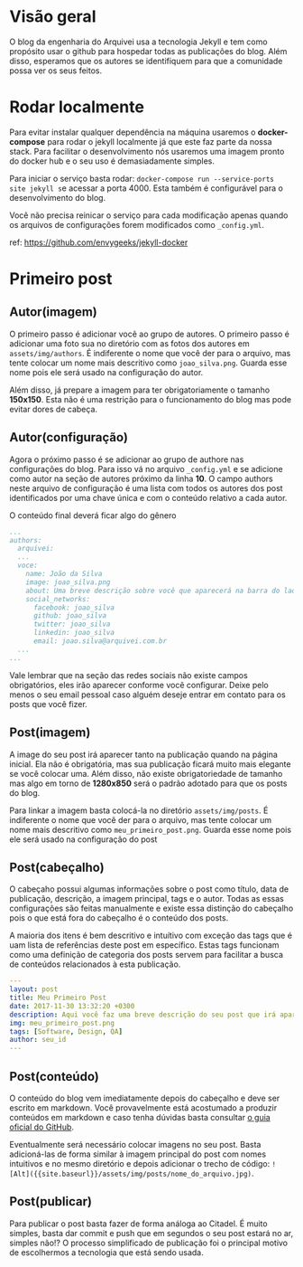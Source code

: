 # Visão geral

O blog da engenharia do Arquivei usa a tecnologia Jekyll e tem como propósito usar o github para hospedar todas as publicações do blog. Além disso, esperamos que os autores se identifiquem para que a comunidade possa ver os seus feitos.

# Rodar localmente

Para evitar instalar qualquer dependência na máquina usaremos o **docker-compose** para rodar o jekyll localmente já que este faz parte da nossa stack. Para facilitar o desenvolvimento nós usaremos uma imagem pronto do docker hub e o seu uso é demasiadamente simples.

Para iniciar o serviço basta rodar: `docker-compose run --service-ports site jekyll s`e acessar a porta 4000. Esta também é configurável para o desenvolvimento do blog.

Você não precisa reinicar o serviço para cada modificação apenas quando os arquivos de configurações forem modificados como `_config.yml`.

ref: https://github.com/envygeeks/jekyll-docker

# Primeiro post

## Autor(imagem)

O primeiro passo é adicionar vocẽ ao grupo de autores. O primeiro passo é adicionar uma foto sua no diretório com as fotos dos autores em `assets/img/authors`. É indiferente o nome que você der para o arquivo, mas tente colocar um nome mais descritivo como `joao_silva.png`. Guarda esse nome pois ele será usado na configuração do autor.

Além disso, já prepare a imagem para ter obrigatoriamente o tamanho **150x150**. Esta não é uma restrição para o funcionamento do blog mas pode evitar dores de cabeça.

## Autor(configuração)

Agora o próximo passo é se adicionar ao grupo de authore nas configurações do blog. Para isso vá no arquivo `_config.yml` e se adicione como autor na seção de autores próximo da linha **10**. O campo authors neste arquivo de configuração é uma lista com todos os autores dos post identificados por uma chave única e com o conteúdo relativo a cada autor.

O conteúdo final deverá ficar algo do gênero

```yml
...
authors:
  arquivei:
  ...
  voce:
    name: João da Silva
    image: joao_silva.png
    about: Uma breve descrição sobre você que aparecerá na barra do lado esqueda. Seja sucinto, 200 caracteres é mais que o suficiente.
    social_networks:
      facebook: joao_silva
      github: joao_silva
      twitter: joao_silva
      linkedin: joao_silva
      email: joao.silva@arquivei.com.br
  ...
...  
```

Vale lembrar que na seção das redes sociais não existe campos obrigatórios, eles irão aparecer conforme você configurar. Deixe pelo menos o seu email pessoal caso alguém deseje entrar em contato para os posts que você fizer.

## Post(imagem)

A image do seu post irá aparecer tanto na publicação quando na página inicial. Ela não é obrigatória, mas sua publicação ficará muito mais elegante se você colocar uma. Além disso, não existe obrigatoriedade de tamanho mas algo em torno de **1280x850** será o padrão adotado para que os posts do blog.

Para linkar a imagem basta colocá-la no diretório `assets/img/posts`. É indiferente o nome que você der para o arquivo, mas tente colocar um nome mais descritivo como `meu_primeiro_post.png`. Guarda esse nome pois ele será usado na configuração do post

## Post(cabeçalho)

O cabeçaho possui algumas informações sobre o post como título, data de publicação, descrição, a imagem principal, tags e o autor. Todas as essas configurações são feitas manualmente e existe essa distinção do cabeçalho pois o que está fora do cabeçalho é o conteúdo dos posts.

A maioria dos itens é bem descritivo e intuítivo com exceção das tags que é uam lista de referências deste post em específico. Estas tags funcionam como uma definição de categoria dos posts servem para facilitar a busca de conteúdos relacionados à esta publicação.

```yml
---
layout: post
title: Meu Primeiro Post
date: 2017-11-30 13:32:20 +0300
description: Aqui você faz uma breve descrição do seu post que irá aparecer na home page do blog. Ten ser suficientemente sucinto. Algo em torno de 200 caracteres é suficiente.
img: meu_primeiro_post.png
tags: [Software, Design, QA]
author: seu_id
---
```

## Post(conteúdo)

O conteúdo do blog vem imediatamente depois do cabeçalho e deve ser escrito em markdown. Você provavelmente está acostumado a produzir conteúdos em markdown e caso tenha dúvidas basta consultar [o guia oficial do GitHub](https://guides.github.com/features/mastering-markdown/).

Eventualmente será necessário colocar imagens no seu post. Basta adicioná-las de forma similar à imagem principal do post com nomes intuitivos e no mesmo diretório e depois adicionar o trecho de código: `![Alt]({{site.baseurl}}/assets/img/posts/nome_do_arquivo.jpg)`.

## Post(publicar)

Para publicar o post basta fazer de forma análoga ao Citadel. É muito simples, basta dar commit e push que em segundos o seu post estará no ar, simples não!? O processo simplificado de publicação foi o principal motivo de escolhermos a tecnologia que está sendo usada.
